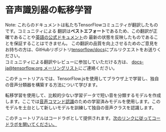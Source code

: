 # 音声識別器の転移学習

Note: これらのドキュメントは私たちTensorFlowコミュニティが翻訳したものです。コミュニティによる
翻訳は**ベストエフォート**であるため、この翻訳が正確であることや[英語の公式ドキュメント](https://www.tensorflow.org/?hl=en)の
最新の状態を反映したものであることを保証することはできません。
この翻訳の品質を向上させるためのご意見をお持ちの方は、GitHubリポジトリ[tensorflow/docs](https://github.com/tensorflow/docs)にプルリクエストをお送りください。
\
コミュニティによる翻訳やレビューに参加していただける方は、
[docs-ja@tensorflow.org メーリングリスト](https://groups.google.com/a/tensorflow.org/forum/#!forum/docs-ja)にご連絡ください。

このチュートリアルでは、TensorFlow.jsを使用してブラウザ上で学習し、独自の音声分類器を構築する方法について学びます。

転移学習を使用して、比較的少ない学習データで短い音を分類するモデルを作成します。ここでは[音声コマンド認識](https://github.com/tensorflow/tfjs-models/tree/master/speech-commands)のための学習済みモデルを使用します。このモデルを土台として新しいモデルを訓練して独自の音声クラスを認識します。

このチュートリアルはコードラボとして提供されます。[次のリンクに従ってコードラボを開いてください。](https://codelabs.developers.google.com/codelabs/tensorflowjs-audio-codelab/index.html)
